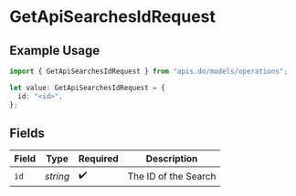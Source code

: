 # GetApiSearchesIdRequest

## Example Usage

```typescript
import { GetApiSearchesIdRequest } from "apis.do/models/operations";

let value: GetApiSearchesIdRequest = {
  id: "<id>",
};
```

## Fields

| Field                | Type                 | Required             | Description          |
| -------------------- | -------------------- | -------------------- | -------------------- |
| `id`                 | *string*             | :heavy_check_mark:   | The ID of the Search |